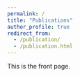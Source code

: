 ```yaml
---
permalink: /
title: "Publications"
author_profile: true
redirect_from: 
  - /publication/
  - /publication.html
---
```


This is the front page.
